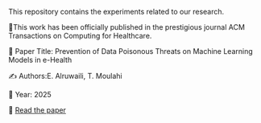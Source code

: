 This repository contains the  experiments related to our research.

📝This work has been officially published in the prestigious journal ACM Transactions on Computing for Healthcare.

📄 Paper Title: Prevention of Data Poisonous Threats on Machine Learning Models in e-Health  

✍️ Authors:E. Alruwaili, T. Moulahi  

📅 Year: 2025  

🔗 [Read the paper](https://doi.org/10.1145/3728369)
